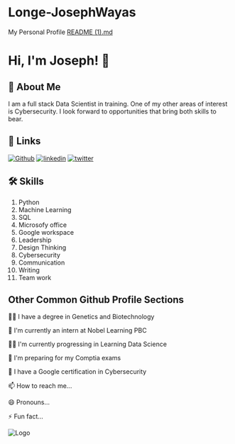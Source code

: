 # Longe-JosephWayas
My Personal Profile
[README (1).md](https://github.com/LongeJosephWayas/Longe-JosephWayas/files/15284072/README.1.md)

# Hi, I'm Joseph! 👋


## 🚀 About Me
I am a full stack Data Scientist in training. One of my other areas of interest is Cybersecurity. I look forward to opportunities that bring both skills to bear.


## 🔗 Links
[![Github](https://github.com/)](https://github.com/LongeJosephWayas)
[![linkedin](https://img.shields.io/badge/linkedin-0A66C2?style=for-the-badge&logo=linkedin&logoColor=white)](https://www.linkedin.com/in/longe-joseph-wayas/)
[![twitter](https://img.shields.io/badge/twitter-1DA1F2?style=for-the-badge&logo=twitter&logoColor=white)](https://x.com/uyimakenulonge?t=PrRYX1uDPgDlfuUKsa58Nw&s=09)


## 🛠 Skills
1. Python
2. Machine Learning
3. SQL
4. Microsofy office
5. Google workspace
6. Leadership
7. Design Thinking
8. Cybersecurity
9. Communication
10. Writing
11. Team work



## Other Common Github Profile Sections
👩‍💻 I have a degree in Genetics and Biotechnology

🧠 I'm currently an intern at Nobel Learning PBC

👯‍♀️ I'm currently progressing in Learning Data Science

🤔 I'm preparing for my Comptia exams

💬 I have a Google certification in Cybersecurity

📫 How to reach me...

😄 Pronouns...

⚡️ Fun fact...


![Logo](https://github-readme-stats.vercel.app/api?username=LongeJosephWayas&&show_icons=true&title_color=ffffff&icon_color=bb2acf&text_color=daf7dc&bg_color=151515)

